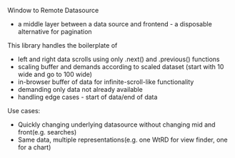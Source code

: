 Window to Remote Datasource 
  - a middle layer between a data source and frontend - a disposable alternative for pagination

This library handles the boilerplate of 
 - left and right data scrolls using only .next() and .previous() functions
 - scaling buffer and demands according to scaled dataset (start with 10 wide and go to 100 wide)
 - in-browser buffer of data for infinite-scroll-like functionality
 - demanding only data not already available
 - handling edge cases - start of data/end of data

Use cases: 
 - Quickly changing underlying datasource without changing mid and front(e.g. searches)
 - Same data, multiple representations(e.g. one WtRD for view finder, one for a chart) 
